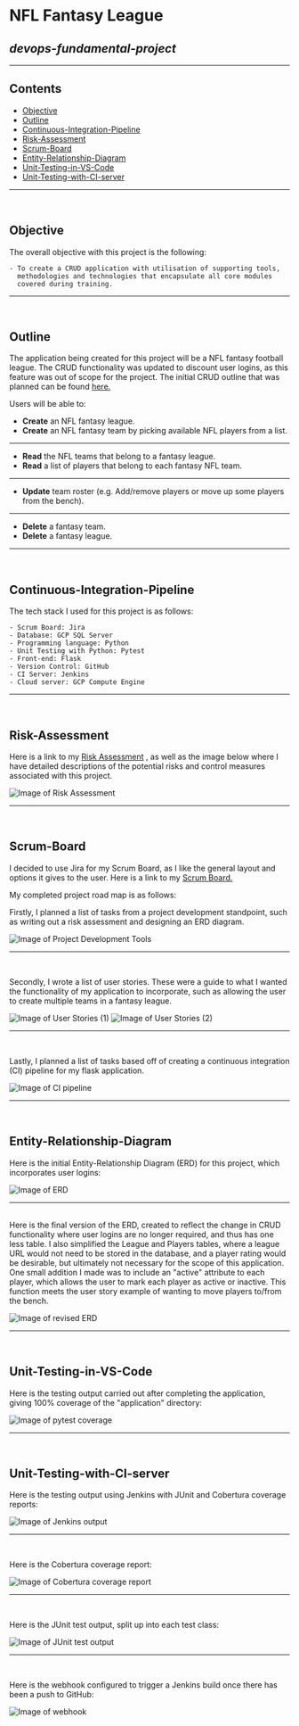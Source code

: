 # NFL Fantasy League
## _devops-fundamental-project_
---
## Contents
* [Objective](#objective) 
* [Outline](#outline) 
* [Continuous-Integration-Pipeline](#continuous-integration-pipeline)
* [Risk-Assessment](#risk-assessment)  
* [Scrum-Board](#scrum-board)
* [Entity-Relationship-Diagram](#entity-relationship-diagram)
* [Unit-Testing-in-VS-Code](#unit-testing-in-vs-code)
* [Unit-Testing-with-CI-server](#unit-testing-with-ci-server)
---
<br>

## Objective

The overall objective with this project is the following: 

	- To create a CRUD application with utilisation of supporting tools, 
	  methodologies and technologies that encapsulate all core modules 
	  covered during training. 
---
<br>

## Outline

The application being created for this project will be a NFL fantasy football league. The CRUD functionality was updated to discount user logins, as this feature was out of scope for the project. The initial CRUD outline that was planned can be found [here.](./initial-crud.md)

Users will be able to:
* **Create** an NFL fantasy league.
* **Create** an NFL fantasy team by picking available NFL players from a list.
---
* **Read** the NFL teams that belong to a fantasy league.
* **Read** a list of players that belong to each fantasy NFL team.
---
* **Update** team roster (e.g. Add/remove players or move up some players from the bench).
---
* **Delete** a fantasy team.
* **Delete** a fantasy league.
---
<br>

## Continuous-Integration-Pipeline

The tech stack I used for this project is as follows: 

	- Scrum Board: Jira
	- Database: GCP SQL Server 
	- Programming language: Python 
	- Unit Testing with Python: Pytest  
	- Front-end: Flask
	- Version Control: GitHub
	- CI Server: Jenkins 
	- Cloud server: GCP Compute Engine
---
<br>

## Risk-Assessment

Here is a link to my [Risk Assessment](https://qalearning-my.sharepoint.com/:x:/r/personal/gwilliams_qa_com/_layouts/15/Doc.aspx?sourcedoc=%7B7FD04526-D564-496A-96F8-6422906C291D%7D&file=Risk%20Assessment.xlsx&wdOrigin=OFFICECOM-WEB.START.REC&ct=1626710319117&action=default&mobileredirect=true&wdLOR=c7EE92B46-79E5-4BBE-AB20-35CBAE3EAF72&cid=59cf5c39-c7d5-4e74-a919-d19be51b63c2)
, as well as the image below where I have detailed descriptions of the potential risks and control measures associated with this project.

![Image of Risk Assessment](./images/risk-assessment.png)

---
<br>

## Scrum-Board

I decided to use Jira for my Scrum Board, as I like the general layout and options it gives to the user.
Here is a link to my [Scrum Board.](https://team-1624354737559.atlassian.net/jira/software/projects/DFP/boards/4/roadmap)

My completed project road map is as follows:

Firstly, I planned a list of tasks from a project development standpoint, such as writing out a risk assessment and designing an ERD diagram.

![Image of Project Development Tools](./images/jira-project-develop.png)

---
<br>

Secondly, I wrote a list of user stories. These were a guide to what I wanted the functionality of my application to incorporate, such as allowing the user to create multiple teams in a fantasy league.

![Image of User Stories (1)](./images/jira-user-stories1.png)
![Image of User Stories (2)](./images/jira-user-stories2.png)

---
<br>

Lastly, I planned a list of tasks based off of creating a continuous integration (CI) pipeline for my flask application.

![Image of CI pipeline](./images/jira-ci-pipeline.png)

---
<br>

## Entity-Relationship-Diagram
	
Here is the initial Entity-Relationship Diagram (ERD) for this project, which incorporates user logins:
	
![Image of ERD](./images/ERD.png)

---
<br>
Here is the final version of the ERD, created to reflect the change in CRUD functionality where user logins are no longer required, and thus has one less table. I also simplified the League and Players tables, where a league URL would not need to be stored in the database, and a player rating would be desirable, but ultimately not necessary for the scope of this application. One small addition I made was to include an "active" attribute to each player, which allows the user to mark each player as active or inactive. This function meets the user story example of wanting to move players to/from the bench.

![Image of revised ERD](./images/ERD-revised.jpeg)

---
<br>

## Unit-Testing-in-VS-Code

Here is the testing output carried out after completing the application, giving 100% coverage of the "application" directory:

![Image of pytest coverage](./images/pytest_cov.png)

---
<br>

## Unit-Testing-with-CI-server

Here is the testing output using Jenkins with JUnit and Cobertura coverage reports:

![Image of Jenkins output](./images/jenkins-output.png)

---
<br>

Here is the Cobertura coverage report:

![Image of Cobertura coverage report](./images/cobertura-cov-report.png)

---
<br>

Here is the JUnit test output, split up into each test class:

![Image of JUnit test output](./images/junit-test.png)

---
<br>

Here is the webhook configured to trigger a Jenkins build once there has been a push to GitHub:

![Image of webhook](./images/webhook.png)

